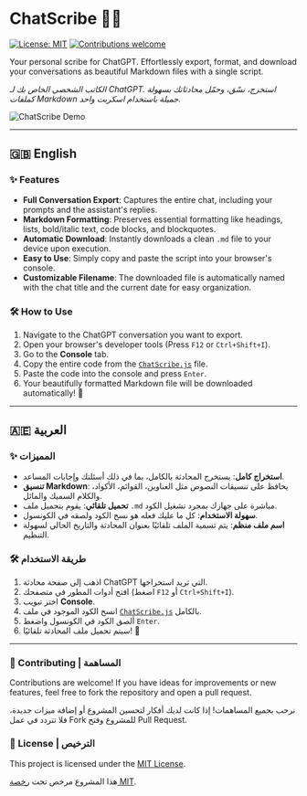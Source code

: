 # ChatScribe 📜✨

[![License: MIT](https://img.shields.io/badge/License-MIT-yellow.svg)](https://opensource.org/licenses/MIT)
[![Contributions welcome](https://img.shields.io/badge/contributions-welcome-brightgreen.svg?style=flat)](https://github.com/seif4d/ChatScribe/pulls)

Your personal scribe for ChatGPT. Effortlessly export, format, and download your conversations as beautiful Markdown files with a single script.

*الكاتب الشخصي الخاص بك لـ ChatGPT. استخرج، نسّق، وحمّل محادثاتك بسهولة كملفات Markdown جميلة باستخدام اسكربت واحد.*

![ChatScribe Demo](https://raw.githubusercontent.com/seif4d/ChatScribe/main/demo.gif)
<!-- ✨ ملاحظة: قم بتسجيل GIF قصير للمشروع واستبدل الرابط أعلاه برابط الـ GIF بعد رفعه على المشروع -->

---

## 🇬🇧 English

### ✨ Features

- **Full Conversation Export**: Captures the entire chat, including your prompts and the assistant's replies.
- **Markdown Formatting**: Preserves essential formatting like headings, lists, bold/italic text, code blocks, and blockquotes.
- **Automatic Download**: Instantly downloads a clean `.md` file to your device upon execution.
- **Easy to Use**: Simply copy and paste the script into your browser's console.
- **Customizable Filename**: The downloaded file is automatically named with the chat title and the current date for easy organization.

### 🛠️ How to Use

1.  Navigate to the ChatGPT conversation you want to export.
2.  Open your browser's developer tools (Press `F12` or `Ctrl+Shift+I`).
3.  Go to the **Console** tab.
4.  Copy the entire code from the [`ChatScribe.js`](https://raw.githubusercontent.com/seif4d/ChatScribe/main/ChatScribe.js) file.
5.  Paste the code into the console and press `Enter`.
6.  Your beautifully formatted Markdown file will be downloaded automatically! 🎉

---

## 🇦🇪 العربية

### ✨ المميزات

- **استخراج كامل**: يستخرج المحادثة بالكامل، بما في ذلك أسئلتك وإجابات المساعد.
- **تنسيق Markdown**: يحافظ على تنسيقات النصوص مثل العناوين، القوائم، الأكواد، والكلام السميك والمائل.
- **تحميل تلقائي**: يقوم بتحميل ملف `.md` مباشرة على جهازك بمجرد تشغيل الكود.
- **سهولة الاستخدام**: كل ما عليك فعله هو نسخ الكود ولصقه في الكونسول.
- **اسم ملف منظم**: يتم تسمية الملف تلقائيًا بعنوان المحادثة والتاريخ الحالي لسهولة التنظيم.

### 🛠️ طريقة الاستخدام

1.  اذهب إلى صفحة محادثة ChatGPT التي تريد استخراجها.
2.  افتح أدوات المطور في متصفحك (اضغط `F12` أو `Ctrl+Shift+I`).
3.  اختر تبويب **Console**.
4.  انسخ الكود الموجود في ملف [`ChatScribe.js`](https://raw.githubusercontent.com/seif4d/ChatScribe/main/ChatScribe.js) بالكامل.
5.  ألصق الكود في الكونسول واضغط `Enter`.
6.  سيتم تحميل ملف المحادثة تلقائيًا! 🎉

---

### 🤝 Contributing | المساهمة

Contributions are welcome! If you have ideas for improvements or new features, feel free to fork the repository and open a pull request.

نرحب بجميع المساهمات! إذا كانت لديك أفكار لتحسين المشروع أو إضافة ميزات جديدة، فلا تتردد في عمل Fork للمشروع وفتح Pull Request.

### 📜 License | الترخيص

This project is licensed under the [MIT License](LICENSE).

هذا المشروع مرخص تحت [رخصة MIT](LICENSE).
